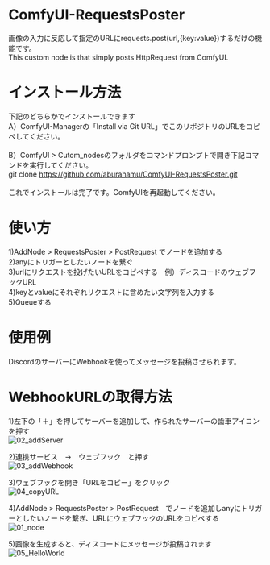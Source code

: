 # ComfyUI-RequestsPoster
画像の入力に反応して指定のURLにrequests.post(url,{key:value})するだけの機能です。<br>
This custom node is that simply posts HttpRequest from ComfyUI.<br>

# インストール方法
下記のどちらかでインストールできます<br>
A）ComfyUI-Managerの「Install via Git URL」でこのリポジトリのURLをコピペしてください。<br>
<br>
B）ComfyUI > Cutom_nodesのフォルダをコマンドプロンプトで開き下記コマンドを実行してください。<br>
git clone https://github.com/aburahamu/ComfyUI-RequestsPoster.git<br>
<br>
これでインストールは完了です。ComfyUIを再起動してください。<br>

# 使い方
1)AddNode > RequestsPoster > PostRequest でノードを追加する<br>
2)anyにトリガーとしたいノードを繋ぐ<br>
3)urlにリクエストを投げたいURLをコピペする　例）ディスコードのウェブフックURL<br>
4)keyとvalueにそれぞれリクエストに含めたい文字列を入力する<br>
5)Queueする<br>

# 使用例<br>
DiscordのサーバーにWebhookを使ってメッセージを投稿させられます。<br>

# WebhookURLの取得方法<br>
1)左下の「＋」を押してサーバーを追加して、作られたサーバーの歯車アイコンを押す<br>
![02_addServer](https://github.com/aburahamu/ComfyUI-RequestsPoster/assets/166828042/a9c2b8d9-0a21-4eeb-9409-6c5a82a3b9d4)

2)連携サービス　→　ウェブフック　と押す<br>
![03_addWebhook](https://github.com/aburahamu/ComfyUI-RequestsPoster/assets/166828042/89b17581-51ab-404a-9d94-2117c4ec25d6)

3)ウェブフックを開き「URLをコピー」をクリック<br>
![04_copyURL](https://github.com/aburahamu/ComfyUI-RequestsPoster/assets/166828042/c8ebcd28-7464-4ebb-ab0c-8d0f7b16a443)

4)AddNode > RequestsPoster > PostRequest　でノードを追加しanyにトリガーとしたいノードを繋ぎ、URLにウェブフックのURLをコピペする<br>
![01_node](https://github.com/aburahamu/ComfyUI-RequestsPoster/assets/166828042/36fb87ad-21a6-49ca-b145-d2e7f583b322)

5)画像を生成すると、ディスコードにメッセージが投稿されます<br>
![05_HelloWorld](https://github.com/aburahamu/ComfyUI-RequestsPoster/assets/166828042/058960e2-0983-4b8c-be35-ca5bd2aa7cb0)

